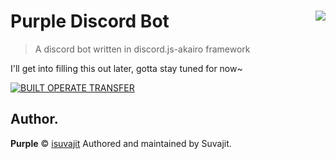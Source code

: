 # Purple Discord Bot <img src="https://cdn.discordapp.com/avatars/526971716711350273/df4891e105916a637d52d0014de03e76.webp" align="right">
> A discord bot written in discord.js-akairo framework

I'll get into filling this out later, gotta stay tuned for now~

[![BUILT OPERATE TRANSFER](https://discordapp.com/api/guilds/524672414261444623/embed.png?style=banner2)](https://discord.gg/PuGpC8W)

## Author.

**Purple** © [isuvajit](https://github.com/isuvajit) 
Authored and maintained by Suvajit.
